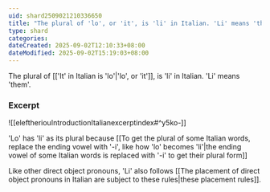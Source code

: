 ```yaml
---
uid: shard2509021210336650
title: "The plural of 'lo', or 'it', is 'li' in Italian. 'Li' means 'them'"
type: shard
categories:
dateCreated: 2025-09-02T12:10:33+08:00
dateModified: 2025-09-02T15:19:03+08:00
---
```

The plural of [['It' in Italian is 'lo'|'lo', or 'it']], is 'li' in Italian. 'Li' means 'them'.

### Excerpt
![[eleftheriouIntroductionItalianexcerptindex#^y5ko-]]

'Lo' has 'li' as its plural because [[To get the plural of some Italian words, replace the ending vowel with '-i', like how 'lo' becomes 'li'|the ending vowel of some Italian words is replaced with '-i' to get their plural form]]

Like other direct object pronouns, 'Li' also follows [[The placement of direct object pronouns in Italian are subject to these rules|these placement rules]].